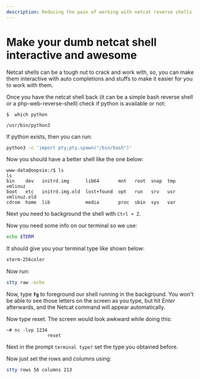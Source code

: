 ```yaml
---
description: Reducing the pain of working with netcat reverse shells
---
```


# Make your dumb netcat shell interactive and awesome

Netcat shells can be a tough nut to crack and work with, so, you can make them interactive with auto completions and stuffs to make it easier for you to work with them.

Once you have the netcat shell back (it can be a simple bash reverse shell or a php-web-reverse-shell) check if python is available or not:

```
$  which python

/usr/bin/python3
```

If python exists, then you can run:

```bash
python3 -c 'import pty;pty.spawn("/bin/bash")'
```

Now you should have a better shell like the one below:

```
www-data@oopsie:/$ ls
ls
bin    dev   initrd.img      lib64       mnt   root  snap  tmp  vmlinuz
boot   etc   initrd.img.old  lost+found  opt   run   srv   usr  vmlinuz.old
cdrom  home  lib             media       proc  sbin  sys   var
```

Next you need to background the shell with `Ctrl + Z`.

Now you need some info on our terminal so we use:

```bash
echo $TERM
```

It should give you your terminal type like shown below:

```bash
xterm-256color
```

Now run:

```bash
stty raw -echo
```

Now, type **`fg`** to foreground our shell running in the background. You won't be able to see those letters on the screen as you type, but hit _Enter_ afterwards, and the Netcat command will appear automatically.&#x20;

Now type reset. The screen would look awkward while doing this:

```
~# nc -lvp 1234
               reset
```

Next in the prompt `terminal type?` set the type you obtained before.

Now just set the rows and columns using:&#x20;

```bash
stty rows 56 columns 213
```
